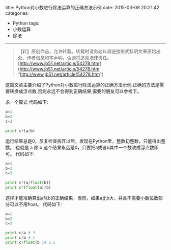 title: Python对小数进行除法运算的正确方法示例
date: 2015-03-08 20:21:42
categories:
- Python
tags:
- 小数运算
- 除法
---
>【转】原创作品，允许转载。转载时请务必以超链接形式标明文章原始出处、作者信息和本声明，否则将追究法律责任。
>[http://www.jb51.net/article/54278.htm](http://www.jb51.net/article/54278.htm "http://www.jb51.net/article/54278.htm")

这篇文章主要介绍了Python对小数进行除法运算的正确方法示例,正确的方法是需要转换成浮点数,否则永远不会得到正确结果,需要的朋友可以参考下。

求一个算式
代码如下:
```python
a=1
b=2
c=3
 
print c*(a/b)
```
运行结果总是0，反复检查拆开以后，发现在Python里，整数初整数，只能得出整数。
也就是 a 除 b 这个结果永远是0，只要把a或者b其中一个数改成浮点数即可。
代码如下:
```python
a=1
b=2
c=3
 
print c*(a/float(b))
print c*(float(a)/b)
```
这样才能准确算出a除b的正确结果，当然，如果a比b大，并且不需要小数位数部分可以不用float。
代码如下:
```python
a=1
b=2
c=3
 
print c/a # 3
print c/b # 1
print c/float(b )# 1.5
```